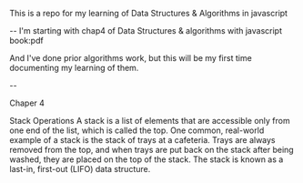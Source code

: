 This is a repo for my learning of Data Structures & Algorithms in javascript

--
I'm starting with chap4 of Data Structures & algorithms with javascript book:pdf

And I've done prior algorithms work, but this will be my first time documenting my learning of them. 

--

Chaper 4

Stack Operations
A stack is a list of elements that are accessible only from one end of the list, which is called the top. One common, real-world example of a stack is the stack of trays at a cafeteria. Trays are always removed from the top, and when trays are put back on the stack after being washed, they are placed on the top of the stack. The stack is known as a last-in, first-out (LIFO) data structure.
